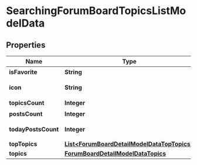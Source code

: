 
# SearchingForumBoardTopicsListModelData

## Properties
Name | Type | Description | Notes
------------ | ------------- | ------------- | -------------
**isFavorite** | **String** | 是否是收藏 |  [optional]
**icon** | **String** | 版块图标地址 |  [optional]
**topicsCount** | **Integer** | 主题数 |  [optional]
**postsCount** | **Integer** | 帖子数 |  [optional]
**todayPostsCount** | **Integer** | 今日发帖数统计 |  [optional]
**topTopics** | [**List&lt;ForumBoardDetailModelDataTopTopics&gt;**](ForumBoardDetailModelDataTopTopics.md) |  |  [optional]
**topics** | [**ForumBoardDetailModelDataTopics**](ForumBoardDetailModelDataTopics.md) |  |  [optional]



